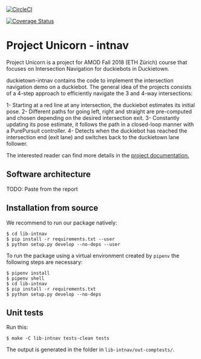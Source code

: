[![CircleCI](https://circleci.com/gh/duckietown/duckietown-intnav.svg?style=shield)](https://circleci.com/gh/duckietown/duckietown-intnav)

[![Coverage Status](https://coveralls.io/repos/github/duckietown/duckietown-intnav/badge.svg?branch=master18)](https://coveralls.io/github/duckietown/duckietown-intnav?branch=master18)

# Project Unicorn - intnav

Project Unicorn is a project for AMOD Fall 2018 (ETH Zürich) course that focuses on Intersection Navigation for duckiebots in Duckietown.

duckietown-intnav contains the code to implement the intersection navigation demo on a duckiebot. The general idea of the projects consists of a 4-step approach to efficiently navigate the 3 and 4-way intersections: 

1- Starting at a red line at any intersection, the duckiebot estimates its initial pose.
2- Different paths for going left, right and straight are pre-computed and chosen depending on the desired intersection exit.
3- Constantly updating its pose estimate, it follows the path in a closed-loop manner with a PurePursuit controller.
4- Detects when the duckiebot has reached the intersection end (exit lane) and switches back to the duckietown lane follower.

The interested reader can find more details in the [project documentation.](http://docs.duckietown.org/DT18/opmanual_duckiebot/out/demo_projectunicorn.html)

## Software architecture

TODO: Paste from the report

## Installation from source

We recommend to run our package natively: 

    $ cd lib-intnav
    $ pip install -r requirements.txt --user
    $ python setup.py develop --no-deps --user

To run the package using a virtual environment created by `pipenv` the following steps are necessary:

    $ pipenv install
    $ pipenv shell
    $ cd lib-intnav
    $ pip install -r requirements.txt
    $ python setup.py develop --no-deps

## Unit tests

Run this:

    $ make -C lib-intnav tests-clean tests
    
The output is generated in the folder in `lib-intnav/out-comptests/`.
